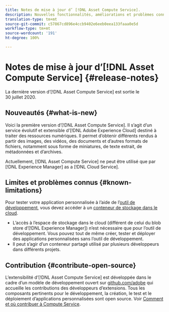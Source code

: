 ```yaml
---
title: Notes de mise à jour d’ [!DNL Asset Compute Service].
description: Nouvelles fonctionnalités, améliorations et problèmes connus dans  [!DNL Asset Compute Service].
translation-type: tm+mt
source-git-commit: c57867cd896e4ccb9402e6eeb0eea133faaa0e5d
workflow-type: tm+mt
source-wordcount: '191'
ht-degree: 100%

---
```



# Notes de mise à jour d’[!DNL Asset Compute Service] {#release-notes}

La dernière version d’[!DNL Asset Compute Service] est sortie le 30 juillet 2020.

<!--

To test your custom applications with the [developer tool](https://github.com/adobe/asset-compute-devtool), you need access to a [cloud storage container](https://github.com/adobe/asset-compute-devtool#prerequisites). Currently, Adobe supports Azure Blob Storage and AWS S3.

>[!NOTE]
>
>Cloud storage access is only required for using the developer tool. You can still create, test and deploy custom applications with out using the developer tool.
-->

## Nouveautés {#what-is-new}

Voici la première version d’[!DNL Asset Compute Service]. Il s’agit d’un service évolutif et extensible d’[!DNL Adobe Experience Cloud] destiné à traiter des ressources numériques. Il permet d’obtenir différents rendus à partir des images, des vidéos, des documents et d’autres formats de fichiers, notamment sous forme de miniatures, de texte extrait, de métadonnées et d’archives.

Actuellement, [!DNL Asset Compute Service] ne peut être utilisé que par [!DNL Experience Manager] as a [!DNL Cloud Service].

## Limites et problèmes connus {#known-limitations}

Pour tester votre application personnalisée à l’aide de l’[outil de développement](https://github.com/adobe/asset-compute-devtool), vous devez accéder à un [conteneur de stockage dans le cloud](https://github.com/adobe/asset-compute-devtool#prerequisites).

* L’accès à l’espace de stockage dans le cloud (différent de celui du blob store d’[!DNL Experience Manager]) n’est nécessaire que pour l’outil de développement. Vous pouvez tout de même créer, tester et déployer des applications personnalisées sans l’outil de développement.
* Il peut s’agir d’un conteneur partagé utilisé par plusieurs développeurs dans différents projets.

## Contribution {#contribute-open-source}

L’extensibilité d’[!DNL Asset Compute Service] est développée dans le cadre d’un modèle de développement ouvert sur [github.com/adobe](https://github.com/adobe) qui accueille les contributions des développeurs d’extensions. Tous les composants pertinents pour le développement, la création, le test et le déploiement d’applications personnalisées sont open source. Voir [Comment et où contribuer à Compute Service](contribute-to-compute-service.md).

<!-- **TBD:**
* Are we versioning the releases?
* Is there any compatibility information to be added? With Project Firefly versions, or AEMaaCS releases, or other offerings/integrations such as InDesign Server?
-->
